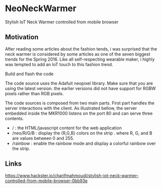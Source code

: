 # NeoNeckWarmer
Stylish IoT Neck Warmer controlled from mobile browser

## Motivation

After reading some articles about the fashion tends, i was surprised that the neck warmer is considered by some articles as one of the seven biggest trends for the Spring 2016. Like all self-respecting wearable maker, i highly was tempted to add an IoT touch to this fashion trend.

Build and flash the code

The code source uses the Adafuit neopixel library. Make sure that you are using the latest version. the earlier versions did not have support for RGBW pixels rather than RGB pixels.

The code sources is composed from two main parts. First part handles the server interactions with the client. As illustrated bellow, the server embedded inside the MKR1000 listens on the port 80 and can serve three contents. 

 -    / : the HTML/javascript content for the web application
 -    /neo/R/G/B : display the (R,G,B) colors on the strip . where R, G, and B are values between 0 and 255.
 -    /rainbow : enable the rainbow mode and display a colorful rainbow over the strip.  
 
## Links

https://www.hackster.io/charifmahmoudi/stylish-iot-neck-warmer-controlled-from-mobile-browser-0bb93e
